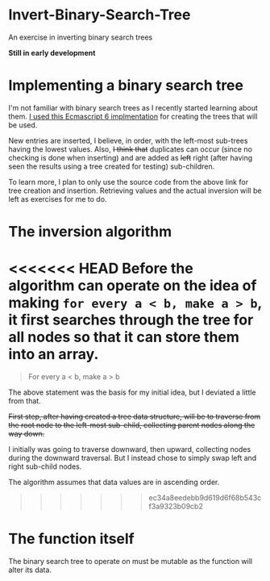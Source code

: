 # Invert-Binary-Search-Tree
An exercise in inverting binary search trees

**Still in early development**

# Implementing a binary search tree

I'm not familiar with binary search trees as I recently started learning about them. [I used this Ecmascript 6 implmentation](https://codepen.io/david_i_smith/pen/egbJjQ) for creating the trees that will be used.

New entries are inserted, I believe, in order, with the left-most sub-trees having the lowest values. Also, ~~I think that~~ duplicates can occur (since no checking is done when inserting) and are added as ~~left~~ right (after having seen the results using a tree created for testing) sub-children.

To learn more, I plan to only use the source code from the above link for tree creation and insertion. Retrieving values and the actual inversion will be left as exercises for me to do.

# The inversion algorithm

<<<<<<< HEAD
Before the algorithm can operate on the idea of making `for every a < b, make a > b`, it first searches through the tree for all nodes so that it can store them into an array.
=======
> For every a < b, make a > b

The above statement was the basis for my initial idea, but I deviated a little from that.

~~First step, after having created a tree data structure, will be to traverse from the root node to the left-most sub-child, collecting parent nodes along the way down.~~

I initially was going to traverse downward, then upward, collecting nodes during the downward traversal. But I instead chose to simply swap left and right sub-child nodes.

The algorithm assumes that data values are in ascending order.
>>>>>>> ec34a8eedebb9d619d6f68b543cf3a9323b09cb2

# The function itself

The binary search tree to operate on must be mutable as the function will alter its data.
